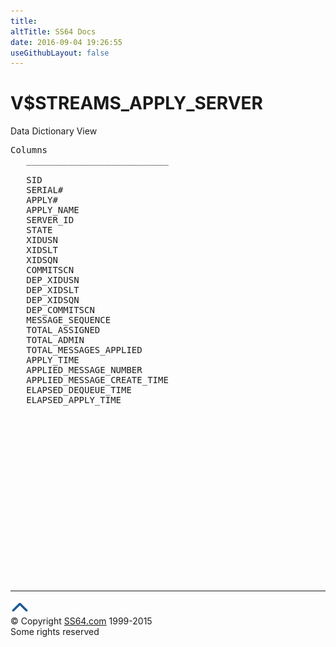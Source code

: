 ```yaml
---
title:
altTitle: SS64 Docs
date: 2016-09-04 19:26:55
useGithubLayout: false
---
```

<!-- #BeginLibraryItem "/Library/head_orav.lbi" --><!-- #EndLibraryItem --><h1>V$STREAMS_APPLY_SERVER </h1>  
 <p> Data Dictionary View </p> 
 
<pre>Columns
   ___________________________
 
   SID
   SERIAL#
   APPLY#
   APPLY_NAME
   SERVER_ID
   STATE
   XIDUSN
   XIDSLT
   XIDSQN
   COMMITSCN
   DEP_XIDUSN
   DEP_XIDSLT
   DEP_XIDSQN
   DEP_COMMITSCN
   MESSAGE_SEQUENCE
   TOTAL_ASSIGNED
   TOTAL_ADMIN
   TOTAL_MESSAGES_APPLIED
   APPLY_TIME
   APPLIED_MESSAGE_NUMBER
   APPLIED_MESSAGE_CREATE_TIME
   ELAPSED_DEQUEUE_TIME
   ELAPSED_APPLY_TIME

</pre>
<p><b></b></p><!-- #BeginLibraryItem "/Library/foot_orad.lbi" --><p>
<!-- oracle-footer -->
<ins class="adsbygoogle" style="display:inline-block;width:300px;height:250px" data-ad-client="ca-pub-6140977852749469" data-ad-slot="4275490898"></ins>
<script>
(adsbygoogle = window.adsbygoogle || []).push({});
</script></p>
<hr>
<div id="bl" class="footer"><a href="V$STREAMS_APPLY_SERVER.html#"><img src="../images/top.png" width="30" height="22" alt="Back to the Top"></a></div>
<div id="br" class="footer, tagline">© Copyright <a href="http://ss64.com/">SS64.com</a> 1999-2015<br>
Some rights reserved</div>
<!-- #EndLibraryItem -->

